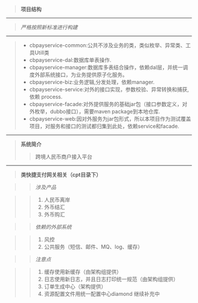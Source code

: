 >**项目结构**

---
>*_严格按照新标准进行构建_*

---

>-   cbpayservice-common:公共不涉及业务的类，类似枚举、异常类、工具Utill类
>-   cbpayservice-dal:数据库单表操作.
>-   cbpayservice-manager:数据库多表结合操作，依赖dal层，并统一调度外部系统接口，为业务提供原子化服务。
>-   cbpayservice-biz:业务逻辑,分发处理，依赖manager.
>-   cbpayservice-service:对外的接口实现，参数校验、异常转换和捕获,依赖 process.
>-   cbpayservice-facade:对外提供服务的基础jar包（接口参数定义，对外枚举，dubbo接口），需要maven package到本地仓库.
>-   cbpayservice-web:因对外服务为jar包形式，所以本项目作为测试覆盖项目，对服务和接口的测试都归集到此处，依赖service和facade.

---

>**系统简介**
>>跨境人民币商户接入平台

---

>__类快捷支付网关相关（cpt目录下）__

>>*_涉及产品_*

>>1.    人民币离岸
>>2.    外币结汇
>>2.    外币购汇

>>*_依赖的外部系统_*

>>1.    风控
>>2.    公共服务（短信、邮件、MQ、log、缓存）

>>*_注意点_*

>>1.    缓存使用新缓存（由架构组提供）
>>2.    日志使用新日志，并且日志打印统一规范（由架构组提供）
>>3.    订单生成中心（架构提供）
>>4.    资源配置文件用统一配置中心diamond
>>继续补充中